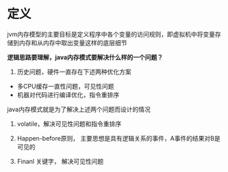 # 定义
jvm内存模型的主要目标是定义程序中各个变量的访问规则，即虚拟机中将变量存储到内存和从内存中取出变量这样的底层细节

**逻辑思路要理解，java内存模式要解决什么样的一个问题？**

1. 历史问题，硬件一直存在下述两种优化方案
- 多CPU缓存一直性问题，可见性问题
- 机器对代码进行编译优化，指令重排序


java内存模式就是为了解决上述两个问题而设计的情况

1. volatile，解决可见性问题和指令重排序

2. Happen-before原则， 主要思想是具有逻辑关系的事件，A事件的结果对B是可见的

3. Finanl 关键字， 解决可见性问题


